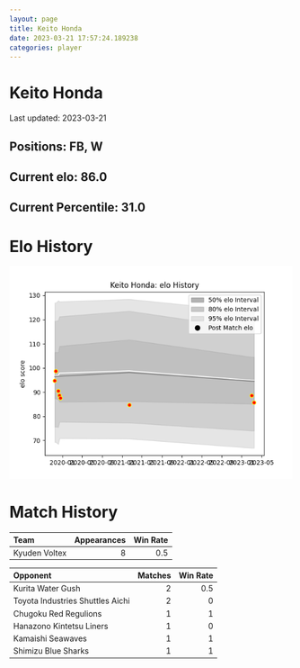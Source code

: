 ```yaml
---  
layout: page  
title: Keito Honda  
date: 2023-03-21 17:57:24.189238  
categories: player  
---
```

# Keito Honda


Last updated: 2023-03-21
## Positions: FB, W

## Current elo: 86.0

## Current Percentile: 31.0

# Elo History


![elo history](history_KeitoHonda.png)
# Match History


| Team          |   Appearances |   Win Rate |
|:--------------|--------------:|-----------:|
| Kyuden Voltex |             8 |        0.5 |

| Opponent                         |   Matches |   Win Rate |
|:---------------------------------|----------:|-----------:|
| Kurita Water Gush                |         2 |        0.5 |
| Toyota Industries Shuttles Aichi |         2 |        0   |
| Chugoku Red Regulions            |         1 |        1   |
| Hanazono Kintetsu Liners         |         1 |        0   |
| Kamaishi Seawaves                |         1 |        1   |
| Shimizu Blue Sharks              |         1 |        1   |